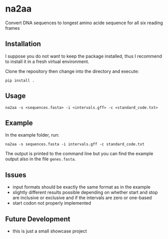 # na2aa
Convert DNA sequences to longest amino acide sequence for all six reading frames

## Installation
I suppose you do not want to keep the package installed, thus I recommend
to install it in a fresh virtual environment.


Clone the repository then change into the directory and execute:
```
pip install .
```

## Usage

```
na2aa -s <sequences.fasta> -i <intervals.gff> -c <standard_code.txt>
```

## Example

In the example folder, run:
```
na2aa -s sequences.fasta -i intervals.gff -c standard_code.txt
```
The output is printed to the command line but you can
find the example output also in the file `genes.fasta`.

## Issues

  * input formats should be exactly the same format as in the example
  * slightly different results possible depending on whether start and stop are inclusive or exclusive and if the intervals are zero or one-based
  * start codon not properly implemented

## Future Development
  * this is just a small showcase project

